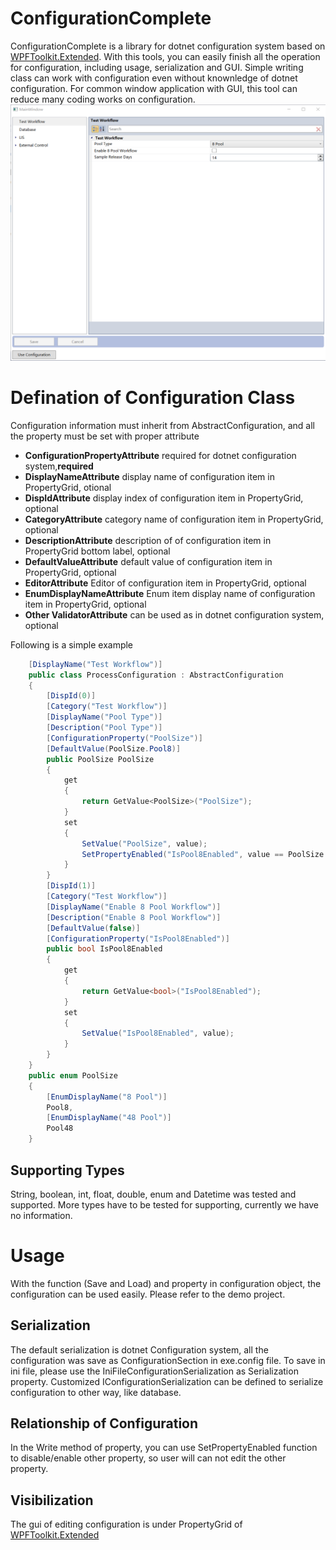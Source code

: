 
# ConfigurationComplete
ConfigurationComplete is a library for dotnet configuration system based on [WPFToolkit.Extended](https://archive.codeplex.com/?p=wpftoolkit). With this tools, you can easily finish all the operation for configuration, including usage, serialization and GUI. Simple writing class can work with configuration even without knownledge of dotnet configuration. For common window application with GUI, this tool can reduce many coding works on configuration.
![screenshot](screenshot.png)
# Defination of Configuration Class
Configuration information must inherit from AbstractConfiguration, and all the property must be set with proper attribute
- **ConfigurationPropertyAttribute** required for dotnet configuration system,**required**
- **DisplayNameAttribute** display name of configuration item in PropertyGrid, otional
- **DispIdAttribute** display index of configuration item in PropertyGrid, optional
- **CategoryAttribute** category name of configuration item in PropertyGrid, optional
- **DescriptionAttribute** description of of configuration item in PropertyGrid bottom label, optional
- **DefaultValueAttribute** default value of configuration item in PropertyGrid, optional
- **EditorAttribute** Editor of configuration item in PropertyGrid, optional
- **EnumDisplayNameAttribute** Enum item display name of configuration item in PropertyGrid, optional
- **Other ValidatorAttribute** can be used as in dotnet configuration system, optional

Following is a simple example
```csharp
    [DisplayName("Test Workflow")]
    public class ProcessConfiguration : AbstractConfiguration
    {
        [DispId(0)]
        [Category("Test Workflow")]
        [DisplayName("Pool Type")]
        [Description("Pool Type")]
        [ConfigurationProperty("PoolSize")]
        [DefaultValue(PoolSize.Pool8)]
        public PoolSize PoolSize
        {
            get
            {
                return GetValue<PoolSize>("PoolSize");
            }
            set
            {
                SetValue("PoolSize", value);
                SetPropertyEnabled("IsPool8Enabled", value == PoolSize.Pool8);
            }
        }
        [DispId(1)]
        [Category("Test Workflow")]
        [DisplayName("Enable 8 Pool Workflow")]
        [Description("Enable 8 Pool Workflow")]
        [DefaultValue(false)]
        [ConfigurationProperty("IsPool8Enabled")]
        public bool IsPool8Enabled
        {
            get
            {
                return GetValue<bool>("IsPool8Enabled");
            }
            set
            {
                SetValue("IsPool8Enabled", value);
            }
        }
    }
    public enum PoolSize
    {
        [EnumDisplayName("8 Pool")]
        Pool8,
        [EnumDisplayName("48 Pool")]
        Pool48
    }
```
## Supporting Types
String, boolean, int, float, double, enum and Datetime was tested and supported. More types have to be tested for supporting, currently we have no information.
# Usage
With the function (Save and Load) and property in configuration object, the configuration can be used easily. Please refer to the demo project. 
## Serialization
The default serialization is dotnet Configuration system, all the configuration was save as ConfigurationSection in exe.config file. To save in ini file, please use the IniFileConfigurationSerialization as Serialization property.
Customized IConfigurationSerialization can be defined to serialize configuration to other way, like database.
## Relationship of Configuration
In the Write method of property, you can use SetPropertyEnabled function to disable/enable other property, so user will can not edit the other property.
## Visibilization
The gui of editing configuration is under PropertyGrid of [WPFToolkit.Extended](https://archive.codeplex.com/?p=wpftoolkit)


